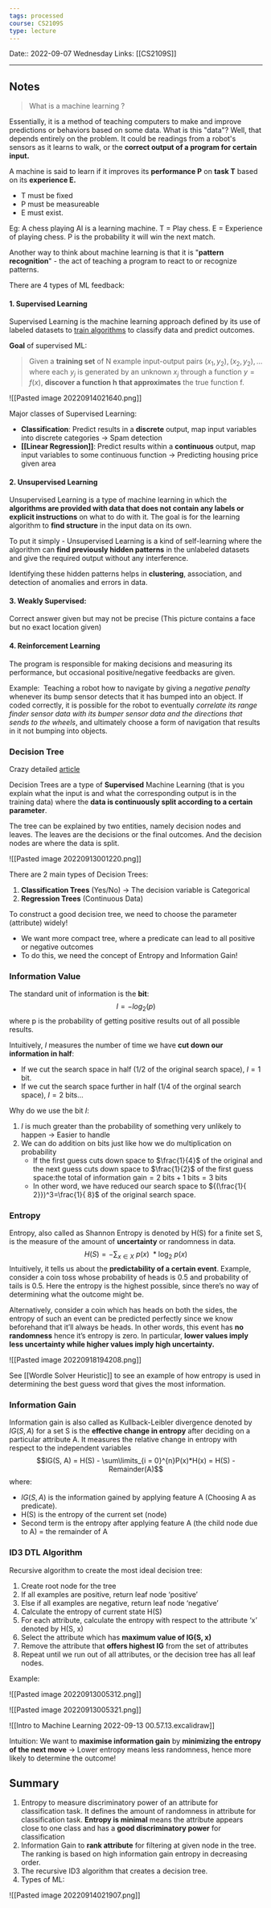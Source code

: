 ```yaml
---
tags: processed
course: CS2109S
type: lecture
---
```

Date:: 2022-09-07 Wednesday
Links: [[CS2109S]]
- - -

## Notes

> What is a machine learning ?

Essentially, it is a method of teaching computers to make and improve predictions or behaviors based on some data. What is this "data"? Well, that depends entirely on the problem. It could be readings from a robot's sensors as it learns to walk, or the **correct output of a program for certain input.**

A machine is said to learn if it improves its **performance P** on **task T** based on its **experience E.**
- T must be fixed
- P must be measureable
- E must exist.

Eg: A chess playing AI is a learning machine. T = Play chess. E = Experience of playing chess. P is the probability it will win the next match.

Another way to think about machine learning is that it is "**pattern recognition**" - the act of teaching a program to react to or recognize patterns.

There are 4 types of ML feedback:

#### **1. Supervised Learning**
Supervised Learning is the machine learning approach defined by its use of labeled datasets to [train algorithms](https://www.v7labs.com/training) to classify data and predict outcomes.

**Goal** of supervised ML: 

> Given a **training set** of N example input-output pairs $(x_1, y_2), (x_2, y_2), \text{...}$ where each $y_j$ is generated by an unknown $x_j$ through a function $y = f(x)$, **discover a function h that approximates** the true function f.

![[Pasted image 20220914021640.png]]

Major classes of Supervised Learning:
- **Classification**: Predict results in a **discrete** output, map input variables into discrete categories → Spam detection
- **[[Linear Regression]]**: Predict results within a **continuous** output, map input variables to some continuous function → Predicting housing price given area

#### **2. Unsupervised Learning**
Unsupervised Learning is a type of machine learning in which the **algorithms are provided with data that does not contain any labels or explicit instructions** on what to do with it. The goal is for the learning algorithm to **find structure** in the input data on its own.

To put it simply - Unsupervised Learning is a kind of self-learning where the algorithm can **find previously hidden patterns** in the unlabeled datasets and give the required output without any interference.

Identifying these hidden patterns helps in **clustering**, association, and detection of anomalies and errors in data.

#### **3. Weakly Supervised:**
Correct answer given but may not be precise (This picture contains a face but no exact location given)

#### **4. Reinforcement Learning**
The program is responsible for making decisions and measuring its performance, but occasional positive/negative feedbacks are given.

Example:  Teaching a robot how to navigate by giving a *negative penalty* whenever its bump sensor detects that it has bumped into an object. If coded correctly, it is possible for the robot to eventually *correlate its range finder sensor data with its bumper sensor data and the directions that sends to the wheels*, and ultimately choose a form of navigation that results in it not bumping into objects.

### Decision Tree

Crazy detailed [article](https://www.xoriant.com/blog/decision-trees-for-classification-a-machine-learning-algorithm)

Decision Trees are a type of **Supervised** Machine Learning (that is you explain what the input is and what the corresponding output is in the training data) where the **data is continuously split according to a certain parameter**. 

The tree can be explained by two entities, namely decision nodes and leaves. The leaves are the decisions or the final outcomes. And the decision nodes are where the data is split.

![[Pasted image 20220913001220.png]]

There are 2 main types of Decision Trees:
1. **Classification Trees** (Yes/No) → The decision variable is Categorical
2. **Regression Trees** (Continuous Data)

To construct a good decision tree, we need to choose the parameter (attribute) widely!
- We want more compact tree, where a predicate can lead to all positive or negative outcomes
- To do this, we need the concept of Entropy and Information Gain!
### Information Value

The standard unit of information is the **bit**: $$I = -log_2(p)$$
where p is the probability of getting positive results out of all possible results.

Intuitively, $I$ measures the number of time we have **cut down our information in half**:
- If we cut the search space in half ($1 / 2$ of the original search space), $I = 1$ bit.
- If we cut the search space further in half ($1 / 4$ of the orginal search space),  $I = 2$ bits...

Why do we use the bit $I$:
1. $I$ is much greater than the probability of something very unlikely to happen → Easier to handle
2. We can do addition on bits just like how we do multiplication on probability
	- If the first guess cuts down space to $\frac{1}{4}$ of the original and the next guess cuts down space to $\frac{1}{2}$ of the first guess space:$\text{the total of information gain}= 2 \text{ bits} + 1 \text{ bits} = 3\text{ bits}$
	- In other word, we have reduced our search space to ${(\frac{1}{ 2}})^3=\frac{1}{ 8}$ of the original search space.

### Entropy
Entropy, also called as Shannon Entropy is denoted by H(S) for a finite set S, is the measure of the amount of **uncertainty** or randomness in data.$$H(S) = - \sum_{x \in X} \ p(x) \ *\log_2\ p(x) $$
Intuitively, it tells us about the **predictability of a certain event**. Example, consider a coin toss whose probability of heads is 0.5 and probability of tails is 0.5. Here the entropy is the highest possible, since there’s no way of determining what the outcome might be. 

Alternatively, consider a coin which has heads on both the sides, the entropy of such an event can be predicted perfectly since we know beforehand that it’ll always be heads. In other words, this event has **no randomness** hence it’s entropy is zero. In particular, **lower values imply less uncertainty while higher values imply high uncertainty.**

![[Pasted image 20220918194208.png]]

See [[Wordle Solver Heuristic]] to see an example of how entropy is used in determining the best guess word that gives the most information.

### Information Gain
Information gain is also called as Kullback-Leibler divergence denoted by $IG(S,A)$ for a set S is the **effective change in entropy** after deciding on a particular attribute A. It measures the relative change in entropy with respect to the independent variables
$$IG(S, A) = H(S) - \sum\limits_{i = 0}^{n}P(x)*H(x) = H(S) - Remainder(A)$$
where:
- $IG(S, A)$ is the information gained by applying feature A (Choosing A as predicate).  
- H(S) is the entropy of the current set (node)
- Second term is the entropy after applying feature A (the child node due to A) = the remainder of A

### ID3 DTL Algorithm

Recursive algorithm to create the most ideal decision tree:
1.  Create root node for the tree
2.  If all examples are positive, return leaf node ‘positive’
3.  Else if all examples are negative, return leaf node ‘negative’
4.  Calculate the entropy of current state H(S)
5.  For each attribute, calculate the entropy with respect to the attribute ‘x’ denoted by H(S, x)
6.  Select the attribute which has **maximum value of IG(S, x)**
7.  Remove the attribute that **offers highest IG** from the set of attributes
8.  Repeat until we run out of all attributes, or the decision tree has all leaf nodes.

Example:

![[Pasted image 20220913005312.png]]

![[Pasted image 20220913005321.png]]

![[Intro to Machine Learning 2022-09-13 00.57.13.excalidraw]]

Intuition: We want to **maximise information gain** by **minimizing the entropy of the next move** → Lower entropy means less randomness, hence more likely to determine the outcome!

## Summary
1.  Entropy to measure discriminatory power of an attribute for classification task. It defines the amount of randomness in attribute for classification task. **Entropy is minimal** means the attribute appears close to one class and has a **good discriminatory power** for classification
2.  Information Gain to **rank attribute** for filtering at given node in the tree. The ranking is based on high information gain entropy in decreasing order.
3.  The recursive ID3 algorithm that creates a decision tree.
4.  Types of ML:

![[Pasted image 20220914021907.png]]
